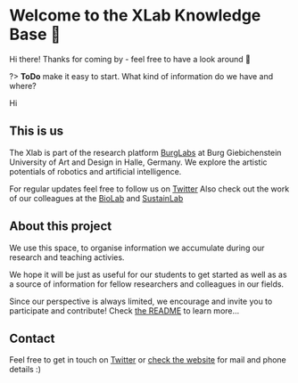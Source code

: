 # Welcome to the XLab Knowledge Base 👋

Hi there! Thanks for coming by - feel free to have a look around 👀

?> **ToDo** make it easy to start. What kind of information do we have and where? 

Hi

## This is us
The Xlab is part of the research platform [BurgLabs](https://burg-halle.de/burglabs) at Burg Giebichenstein University of Art and Design in Halle, Germany. We explore the artistic potentials of robotics and artificial intelligence. 

For regular updates feel free to follow us on [Twitter](https://twitter.com/burg_xlab)
Also check out the work of our colleagues at the [BioLab](https://burg-halle.de/burglabs/biolab) and [SustainLab](https://burg-halle.de/burglabs/sustainlab)

## About this project
We use this space, to organise information we accumulate during our research and teaching activies. 

We hope it will be just as useful for our students to get started as well as as a source of information for fellow researchers and colleagues in our fields. 

Since our perspective is always limited, we encourage and invite you to participate and contribute! Check [the README](readme.md) to learn more…

## Contact

Feel free to get in touch on [Twitter](https://twitter.com/burg_xlab) or [check the website](https://www.burg-halle.de/hochschule/einrichtungen/burglabs/xlab/) for mail and phone details :)
